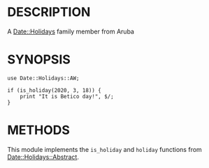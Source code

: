 # DESCRIPTION

A [Date::Holidays](https://metacpan.org/pod/Date%3A%3AHolidays) family member from Aruba

# SYNOPSIS

    use Date::Holidays::AW;

    if (is_holiday(2020, 3, 18)) {
        print "It is Betico day!", $/;
    }

# METHODS

This module implements the `is_holiday` and `holiday` functions from
[Date::Holidays::Abstract](https://metacpan.org/pod/Date%3A%3AHolidays%3A%3AAbstract).
